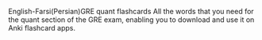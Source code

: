 English-Farsi(Persian)GRE quant flashcards
All the words that you need for the quant section of the GRE exam, enabling you to download and use it on Anki flashcard apps.
